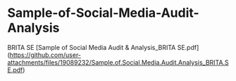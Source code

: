 # Sample-of-Social-Media-Audit-Analysis
BRITA SE
[Sample of Social Media Audit & Analysis_BRITA SE.pdf]
(https://github.com/user-attachments/files/19089232/Sample.of.Social.Media.Audit.Analysis_BRITA.SE.pdf)
